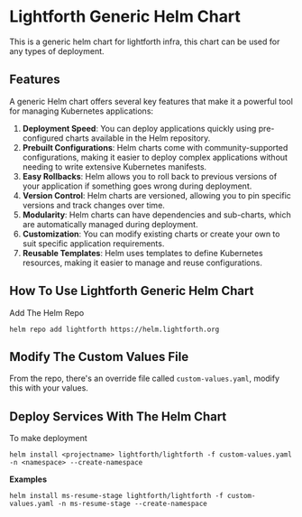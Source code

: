 # Lightforth Generic Helm Chart
This is a generic helm chart for lightforth infra, this chart can be used for any types of deployment.

## Features
A generic Helm chart offers several key features that make it a powerful tool for managing Kubernetes applications:

1. **Deployment Speed**: You can deploy applications quickly using pre-configured charts available in the Helm repository.
2. **Prebuilt Configurations**: Helm charts come with community-supported configurations, making it easier to deploy complex applications without needing to write extensive Kubernetes manifests.
3. **Easy Rollbacks**: Helm allows you to roll back to previous versions of your application if something goes wrong during deployment.
4. **Version Control**: Helm charts are versioned, allowing you to pin specific versions and track changes over time.
5. **Modularity**: Helm charts can have dependencies and sub-charts, which are automatically managed during deployment.
6. **Customization**: You can modify existing charts or create your own to suit specific application requirements.
7. **Reusable Templates**: Helm uses templates to define Kubernetes resources, making it easier to manage and reuse configurations.

## How To Use Lightforth Generic Helm Chart

Add The Helm Repo

`helm repo add lightforth https://helm.lightforth.org`

## Modify The Custom Values File
From the repo, there's an override file called `custom-values.yaml`, modify this with your values.

## Deploy Services With The Helm Chart
To make deployment

```helm install <projectname> lightforth/lightforth -f custom-values.yaml -n <namespace> --create-namespace```

**Examples**

```helm install ms-resume-stage lightforth/lightforth -f custom-values.yaml -n ms-resume-stage --create-namespace```
